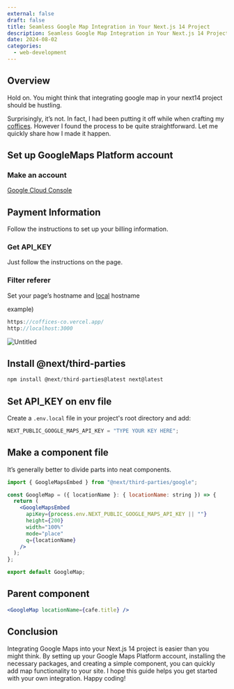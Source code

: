 ```yaml
---
external: false
draft: false
title: Seamless Google Map Integration in Your Next.js 14 Project
description: Seamless Google Map Integration in Your Next.js 14 Project
date: 2024-08-02
categories:
  - web-development
---
```


## Overview

Hold on. You might think that integrating google map in your next14 project should be hustling.

Surprisingly, it’s not. In fact, I had been putting it off while when crafting my [coffices](https://coffices-co.vercel.app/). However I found the process to be quite straightforward. Let me quickly share how I made it happen.

## Set up GoogleMaps Platform account

### Make an account

[Google Cloud Console](https://console.cloud.google.com/welcome?hl=ja&project=coffices-431303)

## Payment Information

Follow the instructions to set up your billing information.

### Get API_KEY

Just follow the instructions on the page.

### Filter referer

Set your page’s hostname and [local](http://localhost/) hostname

example)

```jsx
https://coffices-co.vercel.app/
http://localhost:3000
```

![Untitled](https://prod-files-secure.s3.us-west-2.amazonaws.com/2a9ce751-46b4-4775-a513-a54e2509fe33/287f3b6c-f59a-4ccc-985b-295251a45089/Untitled.png)

## Install @next/third-parties

```jsx
npm install @next/third-parties@latest next@latest
```

## Set API_KEY on env file

Create a `.env.local` file in your project's root directory and add:

```jsx
NEXT_PUBLIC_GOOGLE_MAPS_API_KEY = "TYPE YOUR KEY HERE";
```

## Make a component file

It’s generally better to divide parts into neat components.

```jsx
import { GoogleMapsEmbed } from "@next/third-parties/google";

const GoogleMap = ({ locationName }: { locationName: string }) => {
  return (
    <GoogleMapsEmbed
      apiKey={process.env.NEXT_PUBLIC_GOOGLE_MAPS_API_KEY || ""}
      height={200}
      width="100%"
      mode="place"
      q={locationName}
    />
  );
};

export default GoogleMap;
```

## Parent component

```jsx
<GoogleMap locationName={cafe.title} />
```

## Conclusion

Integrating Google Maps into your Next.js 14 project is easier than you might think. By setting up your Google Maps Platform account, installing the necessary packages, and creating a simple component, you can quickly add map functionality to your site. I hope this guide helps you get started with your own integration. Happy coding!

